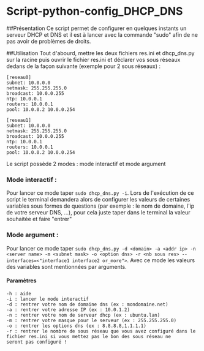 # Script-python-config_DHCP_DNS
##Présentation
Ce script permet de configurer en quelques instants un serveur DHCP et DNS et il est à lancer 
avec la commande "sudo" afin de ne pas avoir de problèmes de droits.

##Utilisation
Tout d'abourd, mettre les deux fichiers res.ini et dhcp_dns.py sur la racine puis ouvrir le fichier res.ini et 
déclarer vos sous réseaux dedans de la façon suivante (exemple pour 2 sous réseaux) :

```
[reseau0]
subnet: 10.0.0.0
netmask: 255.255.255.0
broadcast: 10.0.0.255
ntp: 10.0.0.1
routers: 10.0.0.1
pool: 10.0.0.2 10.0.0.254

[reseau1]
subnet: 10.0.0.0
netmask: 255.255.255.0
broadcast: 10.0.0.255
ntp: 10.0.0.1
routers: 10.0.0.1
pool: 10.0.0.2 10.0.0.254
```


Le script possède 2 modes : mode interactif et mode argument

### Mode interactif :
Pour lancer ce mode taper `sudo dhcp_dns.py -i`. Lors de l'exécution de ce script le terminal demandera alors de configurer les 
valeurs de certaines variables sous formes de questions (par exemple : le nom de domaine, l'ip de votre serveur DNS, ...), pour cela juste 
taper dans le terminal la valeur souhaitée et faire "entrer"

### Mode argument :
Pour lancer ce mode taper `sudo dhcp_dns.py -d <domain> -a <addr ip> -n <server name> -m <subnet mask> -o <option dns> -r <nb sous res> --interfaces=<"interface1 interface2 or_more">`.
Avec ce mode les valeurs des variables sont mentionnées par arguments.
#### Paramètres
```
-h : aide 
-i : lancer le mode interactif
-d : rentrer votre nom de domaine dns (ex : mondomaine.net)
-a : rentrer votre adresse IP (ex : 10.0.1.2)
-n : rentrer votre nom de serveur dhcp (ex : ubuntu.lan)
-m : rentrer votre masque pour le serveur (ex : 255.255.255.0)
-o : rentrer les options dns (ex : 8.8.8.8,1.1.1.1)
-r : rentrer le nombre de sous réseau que vous avez configuré dans le fichier res.ini si vous mettez pas le bon des sous réseau ne 
seront pas configuré !
```
